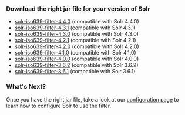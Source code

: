 ### Download the right jar file for your version of Solr

+ [solr-iso639-filter-4.4.0](http://repo1.maven.org/maven2/info/freelibrary/solr-iso639-filter/4.4.0/solr-iso639-filter-4.4.0.jar)  (compatible with Solr 4.4.0)
+ [solr-iso639-filter-4.3.1](http://repo1.maven.org/maven2/info/freelibrary/solr-iso639-filter/4.3.1/solr-iso639-filter-4.3.1.jar)  (compatible with Solr 4.3.1)
+ [solr-iso639-filter-4.3.0](http://repo1.maven.org/maven2/info/freelibrary/solr-iso639-filter/4.3.0/solr-iso639-filter-4.3.0.jar)  (compatible with Solr 4.3.0)
+ [solr-iso639-filter-4.2.1](http://repo1.maven.org/maven2/info/freelibrary/solr-iso639-filter/4.2.1/solr-iso639-filter-4.2.1.jar)  (compatible with Solr 4.2.1)
+ [solr-iso639-filter-4.2.0](http://repo1.maven.org/maven2/info/freelibrary/solr-iso639-filter/4.2.0/solr-iso639-filter-4.2.0.jar)  (compatible with Solr 4.2.0)
+ [solr-iso639-filter-4.1.0](http://repo1.maven.org/maven2/info/freelibrary/solr-iso639-filter/4.1.0/solr-iso639-filter-4.1.0.jar)  (compatible with Solr 4.1.0)
+ [solr-iso639-filter-4.0.0](http://repo1.maven.org/maven2/info/freelibrary/solr-iso639-filter/4.0.0/solr-iso639-filter-4.0.0.jar)  (compatible with Solr 4.0.0)
+ [solr-iso639-filter-3.6.2](http://repo1.maven.org/maven2/info/freelibrary/solr-iso639-filter/3.6.2/solr-iso639-filter-3.6.2.jar)  (compatible with Solr 3.6.2)
+ [solr-iso639-filter-3.6.1](http://repo1.maven.org/maven2/info/freelibrary/solr-iso639-filter/3.6.1/solr-iso639-filter-4.6.1.jar)  (compatible with Solr 3.6.1)

### What's Next?

Once you have the right jar file, take a look at our [configuration page](configure.html "Configure the Solr ISO-69 Filter") to learn how to configure Solr to use the filter.